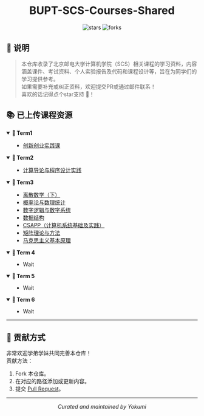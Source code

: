 <div align="center">
  <h1>BUPT-SCS-Courses-Shared</h1>
  <p>
    <img src="https://img.shields.io/github/stars/Yokumii/BUPT-SCS-Courses-Shared?style=social" alt="stars">
    <img src="https://img.shields.io/github/forks/Yokumii/BUPT-SCS-Courses-Shared?style=social" alt="forks">
  </p>
</div>

## 📢 说明
> 本仓库收录了北京邮电大学计算机学院（SCS）相关课程的学习资料，内容涵盖课件、考试资料、个人实验报告及代码和课程设计等，旨在为同学们的学习提供参考。  
> 如果需要补充或纠正资料，欢迎提交PR或通过邮件联系！  
> 喜欢的话记得点个star支持 🎉！

## 📚 已上传课程资源
<details open>
<summary><b>📗 Term1</b></summary>
<div style="padding-left: 20px;">
  
- [创新创业实践课](Term1/创新创业实践课)
</div>
</details>

<details open>
<summary><b>📘 Term2</b></summary>
<div style="padding-left: 20px;">
  
- [计算导论与程序设计实践](https://github.com/Yokumii/BUPT-SCS-McDonalds-Ordering-System.git)
</div>
</details>

<details open>
<summary><b>📙 Term3</b></summary>
<div style="padding-left: 20px;">

- [离散数学（下）](Term3/离散数学(下))
- [概率论与数理统计](Term3/概率论与数理统计)
- [数字逻辑与数字系统](Term3/数字逻辑与数字系统)
- [数据结构](Term3/数据结构)
- [CSAPP（计算机系统基础及实践）](Term3/CSAPP)
- [矩阵理论与方法](Term3/矩阵理论与方法)
- [马克思主义基本原理](Term3/马克思主义基本原理)
</div>
</details>

<details open>
<summary><b>📕 Term 4</b></summary>
<div style="padding-left: 20px;">

- Wait
</div>
</details>

<details open>
<summary><b>📓 Term 5</b></summary>
<div style="padding-left: 20px;">

- Wait
</div>
</details>

<details open>
<summary><b>📒 Term 6</b></summary>
<div style="padding-left: 20px;">

- Wait
</div>

---

## 🤝 贡献方式
非常欢迎学弟学妹共同完善本仓库！  
贡献方法：
1. Fork 本仓库。  
2. 在对应的路径添加或更新内容。  
3. 提交 [Pull Request](https://github.com/Yokumii/BUPT-SCS-Courses-Shared/pulls)。  
</details>

---
<div align="center">
  <i>Curated and maintained by Yokumi</i>
</div>
